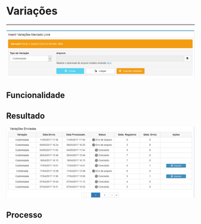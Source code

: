 # Variações

---

![](/assets/inseriVariacaoMercadoLivre01.png)

## Funcionalidade

## Resultado

![](/assets/inseriVariacaoMercadoLivre02.png)

## Processo